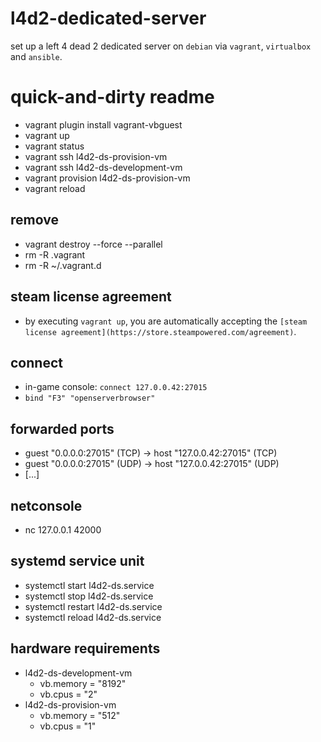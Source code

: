 # l4d2-dedicated-server
set up a left 4 dead 2 dedicated server on `debian` via `vagrant`, `virtualbox` and `ansible`.

# quick-and-dirty readme
- vagrant plugin install vagrant-vbguest
- vagrant up
- vagrant status
- vagrant ssh l4d2-ds-provision-vm
- vagrant ssh l4d2-ds-development-vm
- vagrant provision l4d2-ds-provision-vm
- vagrant reload

## remove
- vagrant destroy --force --parallel
- rm -R .vagrant
- rm -R ~/.vagrant.d

## steam license agreement
- by executing `vagrant up`, you are automatically accepting the `[steam license agreement](https://store.steampowered.com/agreement)`.

## connect
- in-game console: `connect 127.0.0.42:27015`
- `bind "F3" "openserverbrowser"`

## forwarded ports
- guest "0.0.0.0:27015" (TCP) -> host "127.0.0.42:27015" (TCP)
- guest "0.0.0.0:27015" (UDP) -> host "127.0.0.42:27015" (UDP)
- [...]

## netconsole
- nc 127.0.0.1 42000

## systemd service unit
- systemctl start l4d2-ds.service
- systemctl stop l4d2-ds.service
- systemctl restart l4d2-ds.service
- systemctl reload l4d2-ds.service

## hardware requirements
- l4d2-ds-development-vm
    - vb.memory = "8192"
    - vb.cpus = "2"
- l4d2-ds-provision-vm
    - vb.memory = "512"
    - vb.cpus = "1"
